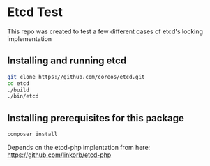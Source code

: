 # Etcd Test

This repo was created to test a few different cases of etcd's locking implementation

## Installing and running etcd
```bash
git clone https://github.com/coreos/etcd.git
cd etcd
./build
./bin/etcd
````

## Installing prerequisites for this package
```bash
composer install
````
Depends on the etcd-php implentation from here:
https://github.com/linkorb/etcd-php
